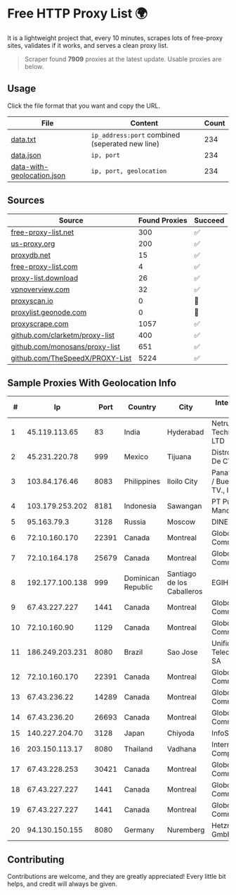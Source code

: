 
# Free HTTP Proxy List 🌍

It is a lightweight project that, every 10 minutes, scrapes lots of free-proxy sites, validates if it works, and serves a clean proxy list.


> Scraper found **7909** proxies at the latest update. Usable proxies are below.

## Usage

Click the file format that you want and copy the URL.


|File|Content|Count|
|----|-------|-----|
|[data.txt](https://raw.githubusercontent.com/themiralay/Proxy-List-World/master/data.txt)|`ip_address:port` combined (seperated new line)|234|
|[data.json](https://raw.githubusercontent.com/themiralay/Proxy-List-World/master/data.json)|`ip, port`|234|
|[data-with-geolocation.json](https://raw.githubusercontent.com/themiralay/Proxy-List-World/master/data-with-geolocation.json)|`ip, port, geolocation`|234|

## Sources

|Source|Found Proxies|Succeed|
|------|-------------|-------|
|[free-proxy-list.net](https://free-proxy-list.net)|300|✅|
|[us-proxy.org](https://www.us-proxy.org)|200|✅|
|[proxydb.net](http://proxydb.net)|15|✅|
|[free-proxy-list.com](https://free-proxy-list.com/?page=&port=&type%5B%5D=http&type%5B%5D=https&up_time=0&search=Search)|4|✅|
|[proxy-list.download](https://www.proxy-list.download/HTTP)|26|✅|
|[vpnoverview.com](https://vpnoverview.com/privacy/anonymous-browsing/free-proxy-servers)|32|✅|
|[proxyscan.io](https://www.proxyscan.io)|0|🚫|
|[proxylist.geonode.com](https://proxylist.geonode.com/api/proxy-list?limit=300&page=1&sort_by=lastChecked&sort_type=desc&protocols=http,https)|0|🚫|
|[proxyscrape.com](https://api.proxyscrape.com/v2/?request=displayproxies&protocol=http&timeout=10000&country=all&ssl=all&anonymity=all)|1057|✅|
|[github.com/clarketm/proxy-list](https://raw.githubusercontent.com/clarketm/proxy-list/master/proxy-list-raw.txt)|400|✅|
|[github.com/monosans/proxy-list](https://raw.githubusercontent.com/monosans/proxy-list/main/proxies/http.txt)|651|✅|
|[github.com/TheSpeedX/PROXY-List](https://raw.githubusercontent.com/TheSpeedX/PROXY-List/master/http.txt)|5224|✅|


## Sample Proxies With Geolocation Info

|#|Ip|Port|Country|City|Internet Service Provider|
|-|--|----|-------|----|-------------------------|
|1|45.119.113.65|83|India|Hyderabad|Netrun Technologies PVT LTD|
|2|45.231.220.78|999|Mexico|Tijuana|Distrokom S De RL De CV|
|3|103.84.176.46|8083|Philippines|Iloilo City|Panay Broadband / Buenavista Cable TV., Inc.|
|4|103.179.253.202|8181|Indonesia|Sawangan|PT Pusaka Kreasi Mandiri|
|5|95.163.79.3|3128|Russia|Moscow|DINET|
|6|72.10.160.170|22391|Canada|Montreal|GloboTech Communications|
|7|72.10.164.178|25679|Canada|Montreal|GloboTech Communications|
|8|192.177.100.138|999|Dominican Republic|Santiago de los Caballeros|EGIHosting|
|9|67.43.227.227|1441|Canada|Montreal|GloboTech Communications|
|10|72.10.160.90|1129|Canada|Montreal|GloboTech Communications|
|11|186.249.203.231|8080|Brazil|Sao Jose|Unifique Telecomunicações SA|
|12|72.10.160.170|22391|Canada|Montreal|GloboTech Communications|
|13|67.43.236.22|14289|Canada|Montreal|GloboTech Communications|
|14|67.43.236.20|26693|Canada|Montreal|GloboTech Communications|
|15|140.227.204.70|3128|Japan|Chiyoda|InfoSphere|
|16|203.150.113.17|8080|Thailand|Vadhana|Internet Thailand Company Ltd.|
|17|67.43.228.253|30421|Canada|Montreal|GloboTech Communications|
|18|67.43.227.227|1441|Canada|Montreal|GloboTech Communications|
|19|67.43.227.227|1441|Canada|Montreal|GloboTech Communications|
|20|94.130.150.155|8080|Germany|Nuremberg|Hetzner Online GmbH|



## Contributing

Contributions are welcome, and they are greatly appreciated! Every
little bit helps, and credit will always be given.

